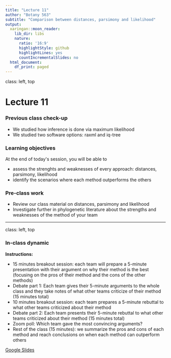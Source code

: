 ```yaml
---
title: "Lecture 11"
author: "Botany 563"
subtitle: "Comparison between distances, parsimony and likelihood"
output:
  xaringan::moon_reader:
    lib_dir: libs
    nature:
      ratio: '16:9'
      highlightStyle: github
      highlightLines: yes
      countIncrementalSlides: no
  html_document:
    df_print: paged
---
```

class: left, top

# Lecture 11

### Previous class check-up
- We studied how inference is done via maximum likelihood
- We studied two software options: raxml and iq-tree

### Learning objectives

At the end of today's session, you will be able to
- assess the strenghts and weaknesses of every approach: distances, parsimony, likelihood
- identify the scenarios where each method outperforms the others

### Pre-class work

- Review our class material on distances, parsimony and likelihood
- Investigate further in phylogenetic literature about the strengths and weaknesses of the method of your team

---
class: left, top


### In-class dynamic

**Instructions:**

- 15 minutes breakout session: each team will prepare a 5-minute presentation with their argument on why their method is the best (focusing on the pros of their method and the cons of the other methods)
- Debate part 1: Each team gives their 5-minute arguments to the whole class and they take notes of what other teams criticize of their method (15 minutes total)
- 10 minutes breakout session: each team prepares a 5-minute rebuttal to what other teams criticized about their method
- Debate part 2: Each team presents their 5-minute rebuttal to what other teams criticized about their method (15 minutes total)
- Zoom poll: Which team gave the most convincing arguments?
- Rest of the class (15 minutes): we summarize the pros and cons of each method and reach conclusions on when each method can outperform others

[Google Slides](https://docs.google.com/presentation/d/1dmpK5N_iyBN0C0KagUuMY-LPu2xWZQZ0N2c9JP9nASM/edit?usp=sharing)

